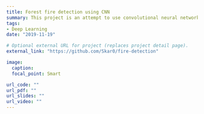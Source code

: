 ```yaml
---
title: Forest fire detection using CNN
summary: This project is an attempt to use convolutional neural networks (CNN) to detect the presence or the start of a forest fire in an image. The idea is that this model could be applied to detect a fire or a start of a fire from (aerial) surveillance footage of a forest. The model could be applied in real-time to low-framerate surveillance video (with fires not moving very fast, this assumption is somewhat sound) and give alert in case of fire.
tags:
- Deep Learning
date: "2019-11-19"

# Optional external URL for project (replaces project detail page).
external_link: "https://github.com/Skar0/fire-detection"

image:
  caption: 
  focal_point: Smart

url_code: ""
url_pdf: ""
url_slides: ""
url_video: ""
---
```

